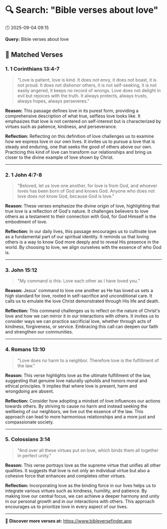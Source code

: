 # 🔍 Search: "Bible verses about love"
🕒 2025-09-04 09:15

**Query:** Bible verses about love

## 📖 Matched Verses

### 1. 1 Corinthians 13:4-7
> "Love is patient, love is kind. It does not envy, it does not boast, it is not proud. It does not dishonor others, it is not self-seeking, it is not easily angered, it keeps no record of wrongs. Love does not delight in evil but rejoices with the truth. It always protects, always trusts, always hopes, always perseveres."

**Reason:** This passage defines love in its purest form, providing a comprehensive description of what true, selfless love looks like. It emphasizes that love is not centered on self-interest but is characterized by virtues such as patience, kindness, and perseverance.

**Reflection:** Reflecting on this definition of love challenges us to examine how we express love in our own lives. It invites us to pursue a love that is steady and enduring, one that seeks the good of others above our own. Practicing this kind of love can transform our relationships and bring us closer to the divine example of love shown by Christ.

---

### 2. 1 John 4:7-8
> "Beloved, let us love one another, for love is from God, and whoever loves has been born of God and knows God. Anyone who does not love does not know God, because God is love."

**Reason:** These verses emphasize the divine origin of love, highlighting that true love is a reflection of God's nature. It challenges believers to love others as a testament to their connection with God, for God Himself is the embodiment of love.

**Reflection:** In our daily lives, this passage encourages us to cultivate love as a fundamental part of our spiritual identity. It reminds us that loving others is a way to know God more deeply and to reveal His presence in the world. By choosing to love, we align ourselves with the essence of who God is.

---

### 3. John 15:12
> "My command is this: Love each other as I have loved you."

**Reason:** Jesus' command to love one another as He has loved us sets a high standard for love, rooted in self-sacrifice and unconditional care. It calls us to emulate the love Christ demonstrated through His life and death.

**Reflection:** This command challenges us to reflect on the nature of Christ's love and how we can mirror it in our interactions with others. It invites us to consider ways we can practice sacrificial love, whether through acts of kindness, forgiveness, or service. Embracing this call can deepen our faith and strengthen our communities.

---

### 4. Romans 13:10
> "Love does no harm to a neighbor. Therefore love is the fulfillment of the law."

**Reason:** This verse highlights love as the ultimate fulfillment of the law, suggesting that genuine love naturally upholds and honors moral and ethical principles. It implies that where love is present, harm and wrongdoing are absent.

**Reflection:** Consider how adopting a mindset of love influences our actions towards others. By striving to cause no harm and instead seeking the wellbeing of our neighbors, we live out the essence of the law. This approach can lead to more harmonious relationships and a more just and compassionate society.

---

### 5. Colossians 3:14
> "And over all these virtues put on love, which binds them all together in perfect unity."

**Reason:** This verse portrays love as the supreme virtue that unifies all other qualities. It suggests that love is not only an individual virtue but also a cohesive force that enhances and completes other virtues.

**Reflection:** Incorporating love as the binding force in our lives helps us to integrate various virtues such as kindness, humility, and patience. By making love our central focus, we can achieve a deeper harmony and unity in our personal growth and in our interactions with others. This approach encourages us to prioritize love in every aspect of our lives.

---

🔗 **Discover more verses at:** https://www.bibleversefinder.app
